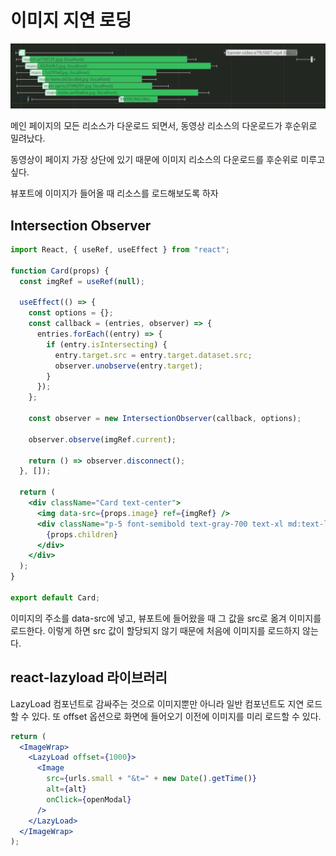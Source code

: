 # 이미지 지연 로딩

![alt text](image.png)

메인 페이지의 모든 리소스가 다운로드 되면서, 동영상 리소스의 다운로드가 후순위로 밀려났다.

동영상이 페이지 가장 상단에 있기 때문에 이미지 리소스의 다운로드를 후순위로 미루고 싶다.

뷰포트에 이미지가 들어올 때 리소스를 로드해보도록 하자

## Intersection Observer

```jsx
import React, { useRef, useEffect } from "react";

function Card(props) {
  const imgRef = useRef(null);

  useEffect(() => {
    const options = {};
    const callback = (entries, observer) => {
      entries.forEach((entry) => {
        if (entry.isIntersecting) {
          entry.target.src = entry.target.dataset.src;
          observer.unobserve(entry.target);
        }
      });
    };

    const observer = new IntersectionObserver(callback, options);

    observer.observe(imgRef.current);

    return () => observer.disconnect();
  }, []);

  return (
    <div className="Card text-center">
      <img data-src={props.image} ref={imgRef} />
      <div className="p-5 font-semibold text-gray-700 text-xl md:text-lg lg:text-xl keep-all">
        {props.children}
      </div>
    </div>
  );
}

export default Card;
```

이미지의 주소를 data-src에 넣고, 뷰포트에 들어왔을 때 그 값을 src로 옮겨 이미지를 로드한다.
이렇게 하면 src 값이 할당되지 않기 때문에 처음에 이미지를 로드하지 않는다.

## react-lazyload 라이브러리

LazyLoad 컴포넌트로 감싸주는 것으로 이미지뿐만 아니라 일반 컴포넌트도 지연 로드할 수 있다.
또 offset 옵션으로 화면에 들어오기 이전에 이미지를 미리 로드할 수 있다.

```jsx
return (
  <ImageWrap>
    <LazyLoad offset={1000}>
      <Image
        src={urls.small + "&t=" + new Date().getTime()}
        alt={alt}
        onClick={openModal}
      />
    </LazyLoad>
  </ImageWrap>
);
```
